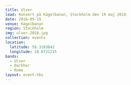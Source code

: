 ```yaml
---
title: Ulver
lead: Konsert på Kägelbanan, Stockholm den 19 maj 2018
date: 2018-05-19
venue: Kägelbanan
region: Stockholm
img: ulver-2018.jpg
collection: events
location:
  latitude: 59.3183842
  longitude: 18.0721215
bands:
  - Ulver
  - Darkher
  - Rome
layout: event.hbs
---
```

